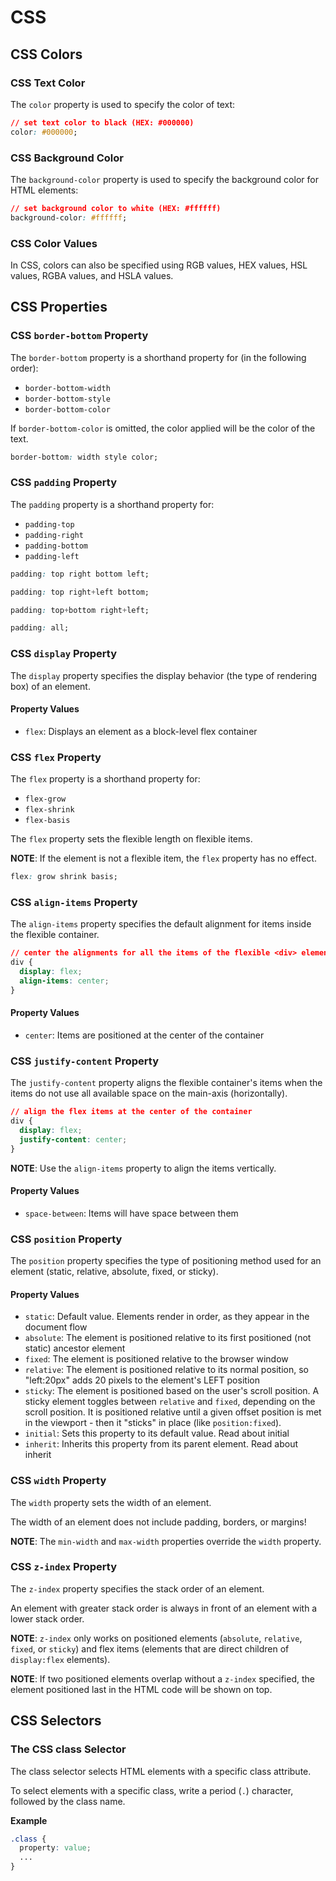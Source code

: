 # CSS

## CSS Colors

### CSS Text Color

The `color` property is used to specify the color of text:

```css
// set text color to black (HEX: #000000)
color: #000000;
```

### CSS Background Color

The `background-color` property is used to specify the background color for HTML elements:

```css
// set background color to white (HEX: #ffffff)
background-color: #ffffff;
```

### CSS Color Values

In CSS, colors can also be specified using RGB values, HEX values, HSL values, RGBA values, and HSLA values.

## CSS Properties

### CSS `border-bottom` Property

The `border-bottom` property is a shorthand property for (in the following order):

* `border-bottom-width`
* `border-bottom-style`
* `border-bottom-color`

If `border-bottom-color` is omitted, the color applied will be the color of the text.

```css
border-bottom: width style color;
```

### CSS `padding` Property

The `padding` property is a shorthand property for:

* `padding-top`
* `padding-right`
* `padding-bottom`
* `padding-left`

```css
padding: top right bottom left;
```

```css
padding: top right+left bottom;
```

```css
padding: top+bottom right+left;
```

```css
padding: all;
```

### CSS `display` Property

The `display` property specifies the display behavior (the type of rendering box) of an element.

#### Property Values

* `flex`: Displays an element as a block-level flex container

### CSS `flex` Property

The `flex` property is a shorthand property for:

* `flex-grow`
* `flex-shrink`
* `flex-basis`

The `flex` property sets the flexible length on flexible items.

**NOTE**: If the element is not a flexible item, the `flex` property has no effect.

```css
flex: grow shrink basis;
```

### CSS `align-items` Property

The `align-items` property specifies the default alignment for items inside the flexible container.

```css
// center the alignments for all the items of the flexible <div> element
div {
  display: flex;
  align-items: center;
}
```

#### Property Values

* `center`: Items are positioned at the center of the container

### CSS `justify-content` Property

The `justify-content` property aligns the flexible container's items when the items do not use all available space on the main-axis (horizontally).

```css
// align the flex items at the center of the container
div {
  display: flex;
  justify-content: center;
}
```

**NOTE**: Use the `align-items` property to align the items vertically.

#### Property Values

* `space-between`: Items will have space between them

### CSS `position` Property

The `position` property specifies the type of positioning method used for an element (static, relative, absolute, fixed, or sticky).

#### Property Values

* `static`: Default value. Elements render in order, as they appear in the document flow
* `absolute`: The element is positioned relative to its first positioned (not static) ancestor element
* `fixed`: The element is positioned relative to the browser window
* `relative`: The element is positioned relative to its normal position, so "left:20px" adds 20 pixels to the element's LEFT position
* `sticky`: The element is positioned based on the user's scroll position. A sticky element toggles between `relative` and `fixed`, depending on the scroll position. It is positioned relative until a given offset position is met in the viewport - then it "sticks" in place (like `position:fixed`).
* `initial`: Sets this property to its default value. Read about initial
* `inherit`: Inherits this property from its parent element. Read about inherit

### CSS `width` Property

The `width` property sets the width of an element.

The width of an element does not include padding, borders, or margins!

**NOTE**: The `min-width` and `max-width` properties override the `width` property.

### CSS `z-index` Property

The `z-index` property specifies the stack order of an element.

An element with greater stack order is always in front of an element with a lower stack order.

**NOTE**: `z-index` only works on positioned elements (`absolute`, `relative`, `fixed`, or `sticky`) and flex items (elements that are direct children of `display:flex` elements).

**NOTE**: If two positioned elements overlap without a `z-index` specified, the element positioned last in the HTML code will be shown on top.

## CSS Selectors

### The CSS class Selector

The class selector selects HTML elements with a specific class attribute.

To select elements with a specific class, write a period (`.`) character, followed by the class name.

**Example**

```css
.class {
  property: value;
  ...
}
```
